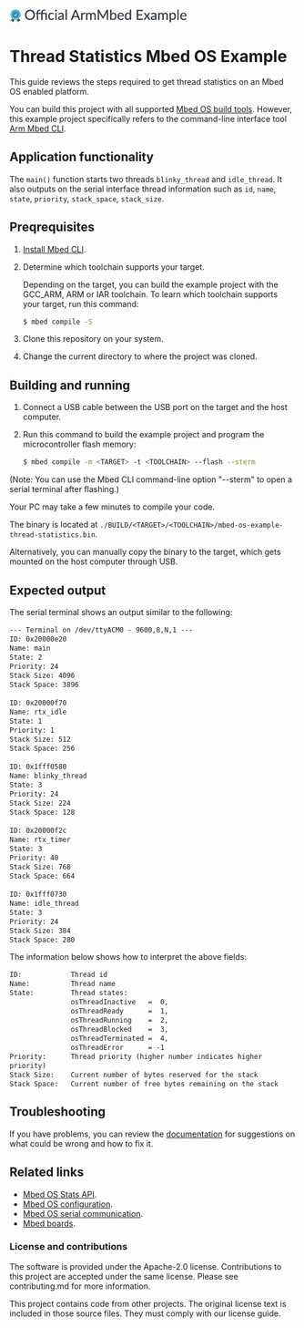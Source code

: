 ![](./resources/official_armmbed_example_badge.png)
# Thread Statistics Mbed OS Example

This guide reviews the steps required to get thread statistics on an Mbed OS enabled platform.

You can build this project with all supported [Mbed OS build tools](https://os.mbed.com/docs/mbed-os/latest/tools/index.html). However, this example project specifically refers to the command-line interface tool [Arm Mbed CLI](https://github.com/ARMmbed/mbed-cli#installing-mbed-cli).

## Application functionality

The `main()` function starts two threads `blinky_thread` and `idle_thread`. It also outputs on the serial interface thread information such as `id`, `name`, `state`, `priority`, `stack_space`, `stack_size`.

## Preqrequisites

1. [Install Mbed CLI](https://os.mbed.com/docs/mbed-os/latest/tools/installation-and-setup.html).
1. Determine which toolchain supports your target.

   Depending on the target, you can build the example project with the GCC_ARM, ARM or IAR toolchain. To learn which toolchain supports your target, run this command:

   ```bash
   $ mbed compile -S
   ```

1. Clone this repository on your system.
1. Change the current directory to where the project was cloned.

## Building and running

1. Connect a USB cable between the USB port on the target and the host computer.
1. Run this command to build the example project and program the microcontroller flash memory:

    ```bash
    $ mbed compile -m <TARGET> -t <TOOLCHAIN> --flash --sterm
    ```

(Note: You can use the Mbed CLI command-line option "--sterm" to open a serial terminal after flashing.)

Your PC may take a few minutes to compile your code.

The binary is located at `./BUILD/<TARGET>/<TOOLCHAIN>/mbed-os-example-thread-statistics.bin`.

Alternatively, you can manually copy the binary to the target, which gets mounted on the host computer through USB.

## Expected output

The serial terminal shows an output similar to the following:

```
--- Terminal on /dev/ttyACM0 - 9600,8,N,1 ---
ID: 0x20000e20 
Name: main 
State: 2 
Priority: 24 
Stack Size: 4096 
Stack Space: 3896 

ID: 0x20000f70 
Name: rtx_idle 
State: 1 
Priority: 1 
Stack Size: 512 
Stack Space: 256 

ID: 0x1fff0580 
Name: blinky_thread 
State: 3 
Priority: 24 
Stack Size: 224 
Stack Space: 128 

ID: 0x20000f2c 
Name: rtx_timer 
State: 3 
Priority: 40 
Stack Size: 768 
Stack Space: 664 

ID: 0x1fff0730 
Name: idle_thread 
State: 3 
Priority: 24 
Stack Size: 384 
Stack Space: 280 
```
The information below shows how to interpret the above fields:

```
ID:            Thread id
Name:          Thread name
State:         Thread states:
               osThreadInactive   =  0,
               osThreadReady      =  1,
               osThreadRunning    =  2,
               osThreadBlocked    =  3,
               osThreadTerminated =  4,
               osThreadError      = -1             
Priority:      Thread priority (higher number indicates higher priority)
Stack Size:    Current number of bytes reserved for the stack
Stack Space:   Current number of free bytes remaining on the stack
```
## Troubleshooting 
If you have problems, you can review the [documentation](https://os.mbed.com/docs/latest/tutorials/debugging.html) for suggestions on what could be wrong and how to fix it. 

## Related links

* [Mbed OS Stats API](https://os.mbed.com/docs/latest/apis/mbed-statistics.html).
* [Mbed OS configuration](https://os.mbed.com/docs/latest/reference/configuration.html).
* [Mbed OS serial communication](https://os.mbed.com/docs/latest/tutorials/serial-communication.html).
* [Mbed boards](https://os.mbed.com/platforms/).

### License and contributions

The software is provided under the Apache-2.0 license. Contributions to this project are accepted under the same license. Please see contributing.md for more information.

This project contains code from other projects. The original license text is included in those source files. They must comply with our license guide.
